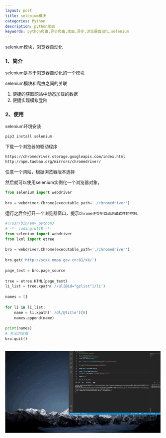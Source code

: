 ```yaml
---
layout: post
title: selenium模块
categories: Python
description: python爬虫
keywords: python爬虫,异步爬虫,爬虫,异步,浏览器自动化,selenium
---
```


selenium模块，浏览器自动化

### 1、简介

selenium是基于浏览器自动化的一个模块

selenium模块和爬虫之间的关联

1. 便捷的获取网站中动态加载的数据
2. 便捷实现模拟登陆

### 2、使用

selenium环境安装

```python
pip3 install selenium
```

下载一个浏览器的驱动程序

```txt
https://chromedriver.storage.googleapis.com/index.html
http://npm.taobao.org/mirrors/chromedriver/
```

任意一个网站，根据浏览器版本选择

然后就可以使用selenium实例化一个浏览器对象，

```python
from selenium import webdriver

bro = webdriver.Chrome(executable_path='./chromedriver')
```

运行之后会打开一个浏览器窗口，提示`Chrome正受到自动测试软件的控制。`

```python
#!/usr/bin/env python3
# -*- coding:utf8 -*-
from selenium import webdriver
from lxml import etree

bro = webdriver.Chrome(executable_path='./chromedriver')

bro.get('http://scxk.nmpa.gov.cn:81/xk/')

page_text = bro.page_source

tree = etree.HTML(page_text)
li_list = tree.xpath('//ul[@id="gzlist"]/li')

names = []

for li in li_list:
    name = li.xpath('./dl/@title')[0]
    names.append(name)

print(names)
# 关闭浏览器
bro.quit()
    
```

![selenuim](/images/blog/gifs/selenuim.GIF)
